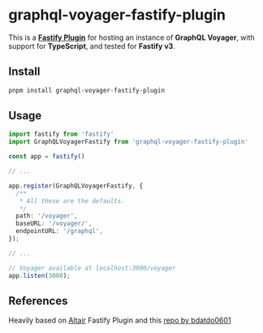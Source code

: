 # graphql-voyager-fastify-plugin

This is a [**Fastify Plugin**](https://www.fastify.io/docs/master/Plugins/) for hosting an instance of **GraphQL Voyager**, with support for **TypeScript**, and tested for **Fastify v3**.

## Install

```sh
pnpm install graphql-voyager-fastify-plugin
```

## Usage

```ts
import fastify from 'fastify'
import GraphQLVoyagerFastify from 'graphql-voyager-fastify-plugin'

const app = fastify()

// ...

app.register(GraphQLVoyagerFastify, {
  /**
   * All these are the defaults.
   */
  path: '/voyager',
  baseURL: '/voyager/',
  endpointURL: '/graphql',
});

// ...

// Voyager available at localhost:3000/voyager
app.listen(3000);
```

## References

Heavily based on [Altair](https://github.com/altair-graphql/altair) Fastify Plugin and this [repo by bdatdo0601](https://github.com/bdatdo0601/graphql-api-starter/blob/master/src/plugins/voyager/index.js)

